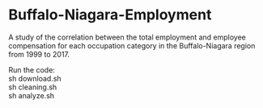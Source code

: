 # Buffalo-Niagara-Employment

A study of the correlation between the total employment and employee compensation for each occupation category in the Buffalo-Niagara region from 1999 to 2017.

Run the code:   
sh download.sh  
sh cleaning.sh  
sh analyze.sh
